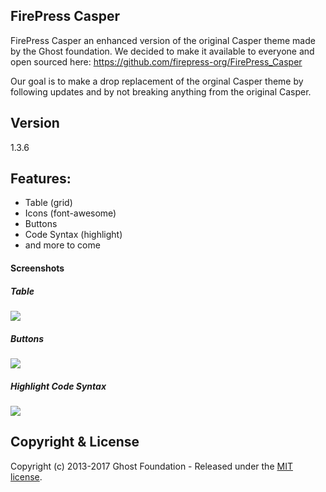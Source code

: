 ## FirePress Casper

FirePress Casper an enhanced version of the original Casper theme made by the Ghost foundation. We decided to make it available to everyone and open sourced here: https://github.com/firepress-org/FirePress_Casper

Our goal is to make a drop replacement of the orginal Casper theme by following updates and by not breaking anything from the original Casper.

## Version

1.3.6

## Features: 

- Table (grid)
- Icons (font-awesome)
- Buttons
- Code Syntax (highlight) 
- and more to come

#### Screenshots

##### Table
![](https://raw.githubusercontent.com/firepress-org/theme-assets/master/common-tools/screenshots/table-grid.png)

##### Buttons
![](https://raw.githubusercontent.com/firepress-org/theme-assets/master/common-tools/screenshots/buttons.png)

##### Highlight Code Syntax
![](https://raw.githubusercontent.com/firepress-org/theme-assets/master/common-tools/screenshots/highlight-syntax.png)

## Copyright & License

Copyright (c) 2013-2017 Ghost Foundation - Released under the [MIT license](LICENSE).

